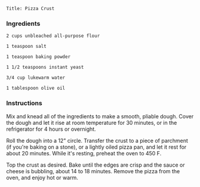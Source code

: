 ~~~ recipe-info
Title: Pizza Crust
~~~

### Ingredients

~~~ recipe-ingredients
2 cups unbleached all-purpose flour

1 teaspoon salt

1 teaspoon baking powder

1 1/2 teaspoons instant yeast

3/4 cup lukewarm water

1 tablespoon olive oil
~~~


### Instructions

Mix and knead all of the ingredients to make a smooth, pliable dough. Cover the dough and let it rise at room
temperature for 30 minutes, or in the refrigerator for 4 hours or overnight.

Roll the dough into a 12" circle. Transfer the crust to a piece of parchment (if you're baking on a stone), or a lightly
oiled pizza pan, and let it rest for about 20 minutes. While it's resting, preheat the oven to 450 F.

Top the crust as desired. Bake until the edges are crisp and the sauce or cheese is bubbling, about 14 to 18 minutes.
Remove the pizza from the oven, and enjoy hot or warm.
